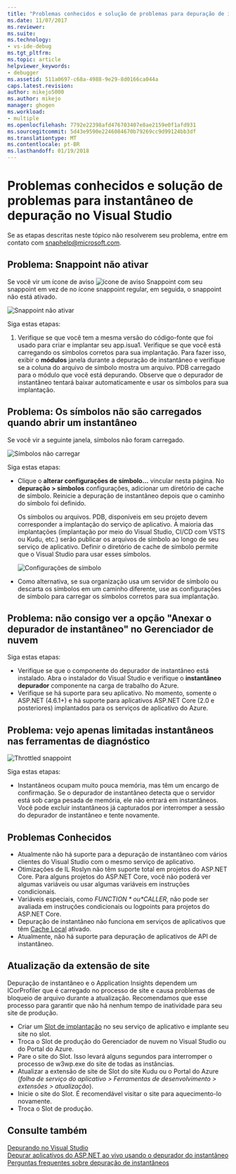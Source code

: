 ```yaml
---
title: "Problemas conhecidos e solução de problemas para depuração de instantâneo | Microsoft Docs"
ms.date: 11/07/2017
ms.reviewer: 
ms.suite: 
ms.technology:
- vs-ide-debug
ms.tgt_pltfrm: 
ms.topic: article
helpviewer_keywords:
- debugger
ms.assetid: 511a0697-c68a-4988-9e29-8d0166ca044a
caps.latest.revision: 
author: mikejo5000
ms.author: mikejo
manager: ghogen
ms.workload:
- multiple
ms.openlocfilehash: 7792e22398afd476703407e8ae2159e0f1afd931
ms.sourcegitcommit: 5d43e9590e2246084670b79269cc9d99124bb3df
ms.translationtype: MT
ms.contentlocale: pt-BR
ms.lasthandoff: 01/19/2018
---
```

# <a name="troubleshooting-and-known-issues-for-snapshot-debugging-in-visual-studio"></a>Problemas conhecidos e solução de problemas para instantâneo de depuração no Visual Studio

Se as etapas descritas neste tópico não resolverem seu problema, entre em contato com snaphelp@microsoft.com.

## <a name="issue-snappoint-does-not-turn-on"></a>Problema: Snappoint não ativar

Se você vir um ícone de aviso ![ícone de aviso Snappoint](../debugger/media/snapshot-troubleshooting-snappoint-warning-icon.png "ícone de aviso Snappoint") com seu snappoint em vez de no ícone snappoint regular, em seguida, o snappoint não está ativado.

![Snappoint não ativar](../debugger/media/snapshot-troubleshooting-dont-turn-on.png "Snappoint não ativar")

Siga estas etapas:

1. Verifique se que você tem a mesma versão do código-fonte que foi usado para criar e implantar seu app.isua1. Verifique se que você está carregando os símbolos corretos para sua implantação. Para fazer isso, exibir o **módulos** janela durante a depuração de instantâneo e verifique se a coluna do arquivo de símbolo mostra um arquivo. PDB carregado para o módulo que você está depurando. Observe que o depurador de instantâneo tentará baixar automaticamente e usar os símbolos para sua implantação.

## <a name="issue-symbols-do-not-load-when-i-open-a-snapshot"></a>Problema: Os símbolos não são carregados quando abrir um instantâneo

Se você vir a seguinte janela, símbolos não foram carregado.

![Símbolos não carregar](../debugger/media/snapshot-troubleshooting-symbols-wont-load.png "símbolos não são carregados.")

Siga estas etapas:

- Clique o **alterar configurações de símbolo...** vincular nesta página. No **depuração > símbolos** configurações, adicionar um diretório de cache de símbolo. Reinicie a depuração de instantâneo depois que o caminho do símbolo foi definido.

   Os símbolos ou arquivos. PDB, disponíveis em seu projeto devem corresponder a implantação do serviço de aplicativo. A maioria das implantações (implantação por meio do Visual Studio, CI/CD com VSTS ou Kudu, etc.) serão publicar os arquivos de símbolo ao longo de seu serviço de aplicativo. Definir o diretório de cache de símbolo permite que o Visual Studio para usar esses símbolos.

   ![Configurações de símbolo](../debugger/media/snapshot-troubleshooting-symbol-settings.png "configurações de símbolo")

- Como alternativa, se sua organização usa um servidor de símbolo ou descarta os símbolos em um caminho diferente, use as configurações de símbolo para carregar os símbolos corretos para sua implantação.

## <a name="issue-i-cannot-see-the-attach-snapshot-debugger-option-in-the-cloud-explorer"></a>Problema: não consigo ver a opção "Anexar o depurador de instantâneo" no Gerenciador de nuvem

Siga estas etapas:

- Verifique se que o componente do depurador de instantâneo está instalado. Abra o instalador do Visual Studio e verifique o **instantâneo depurador** componente na carga de trabalho do Azure.
- Verifique se há suporte para seu aplicativo. No momento, somente o ASP.NET (4.6.1+) e há suporte para aplicativos ASP.NET Core (2.0 e posteriores) implantados para os serviços de aplicativo do Azure.

## <a name="issue-i-only-see-throttled-snapshots-in-the-diagnostic-tools"></a>Problema: vejo apenas limitadas instantâneos nas ferramentas de diagnóstico

![Throttled snappoint](../debugger/media/snapshot-troubleshooting-throttled-snapshots.png "limitadas snappoint")

Siga estas etapas:

- Instantâneos ocupam muito pouca memória, mas têm um encargo de confirmação. Se o depurador de instantâneo detecta que o servidor está sob carga pesada de memória, ele não entrará em instantâneos. Você pode excluir instantâneos já capturados por interromper a sessão do depurador de instantâneo e tente novamente.

## <a name="known-issues"></a>Problemas Conhecidos

- Atualmente não há suporte para a depuração de instantâneo com vários clientes do Visual Studio com o mesmo serviço de aplicativo.
- Otimizações de IL Roslyn não têm suporte total em projetos do ASP.NET Core. Para alguns projetos do ASP.NET Core, você não poderá ver algumas variáveis ou usar algumas variáveis em instruções condicionais. 
- Variáveis especiais, como *$FUNCTION* ou *$CALLER*, não pode ser avaliada em instruções condicionais ou logpoints para projetos do ASP.NET Core.
- Depuração de instantâneo não funciona em serviços de aplicativos que têm [Cache Local](/azure/app-service/app-service-local-cache) ativado.
- Atualmente, não há suporte para depuração de aplicativos de API de instantâneo.

## <a name="site-extension-upgrade"></a>Atualização da extensão de site

Depuração de instantâneo e o Application Insights dependem um ICorProfiler que é carregado no processo de site e causa problemas de bloqueio de arquivo durante a atualização. Recomendamos que esse processo para garantir que não há nenhum tempo de inatividade para seu site de produção.

- Criar um [Slot de implantação](/azure/app-service/web-sites-staged-publishing) no seu serviço de aplicativo e implante seu site no slot.
- Troca o Slot de produção do Gerenciador de nuvem no Visual Studio ou do Portal do Azure.
- Pare o site do Slot. Isso levará alguns segundos para interromper o processo de w3wp.exe do site de todas as instâncias.
- Atualizar a extensão de site de Slot do site Kudu ou o Portal do Azure (*folha de serviço do aplicativo > Ferramentas de desenvolvimento > extensões > atualização*).
- Inicie o site do Slot. É recomendável visitar o site para aquecimento-lo novamente.
- Troca o Slot de produção.

## <a name="see-also"></a>Consulte também

[Depurando no Visual Studio](../debugger/index.md)  
[Depurar aplicativos do ASP.NET ao vivo usando o depurador do instantâneo](../debugger/debug-live-azure-applications.md)  
[Perguntas frequentes sobre depuração de instantâneos](../debugger/debug-live-azure-apps-faq.md)  
